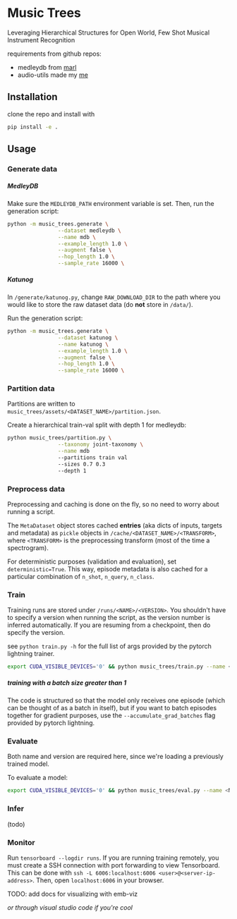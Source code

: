 # Music Trees

Leveraging Hierarchical Structures for Open World, Few Shot Musical Instrument Recognition

requirements from github repos: 

- medleydb from [marl](https://github.com/marl/medleydb)
- audio-utils made my [me](https://github.com/hugofloresgarcia/audio-utils)

## Installation

clone the repo and install with
```bash 
pip install -e .
```

## Usage

### Generate data

##### MedleyDB
Make sure the `MEDLEYDB_PATH` environment variable is set. Then, run the
generation script:

```bash
python -m music_trees.generate \
                --dataset medleydb \
                --name mdb \
                --example_length 1.0 \
                --augment false \
                --hop_length 1.0 \
                --sample_rate 16000 \
```

##### Katunog
In `/generate/katunog.py`, change `RAW_DOWNLOAD_DIR` to the path where you would like to store the raw dataset data (do **not** store in `/data/`).

Run the generation script:

```bash
python -m music_trees.generate \
                --dataset katunog \
                --name katunog \
                --example_length 1.0 \
                --augment false \
                --hop_length 1.0 \
                --sample_rate 16000 \
```

### Partition data

Partitions are written to `music_trees/assets/<DATASET_NAME>/partition.json`. 

Create a hierarchical train-val split with depth 1 for medleydb:

```bash
python music_trees/partition.py \
                --taxonomy joint-taxonomy \
                --name mdb 
                --partitions train val
                --sizes 0.7 0.3
                --depth 1
```


### Preprocess data

Preprocessing and caching is done on the fly, so no need to worry about running a script. 

The `MetaDataset` object stores cached **entries** (aka dicts of inputs, targets and metadata) as `pickle` objects in `/cache/<DATASET_NAME>/<TRANSFORM>`, where `<TRANSFORM>` is the preprocessing transform (most of the time a spectrogram). 

For deterministic purposes (validation and evaluation), set `deterministic=True`. This way, episode metadata is also cached for a particular combination of `n_shot`, `n_query`, `n_class`. 

### Train

Training runs are stored under `/runs/<NAME>/<VERSION>`. You shouldn't have to specify a version when running the script, as the version number is inferred automatically. If you are resuming from a checkpoint, then do specify the version. 

see `python train.py -h` for the full list of args provided by the pytorch lightning trainer. 

```bash 
export CUDA_VISIBLE_DEVICES='0' && python music_trees/train.py --name <NAME> --dataset mdb --num_workers 20  --learning_rate 0.03  
```

##### training with a batch size greater than 1

The code is structured so that the model only receives one episode (which can be thought of as a batch in itself), but if you want to batch episodes together for gradient purposes, use the `--accumulate_grad_batches` flag provided by pytorch lightning. 

### Evaluate

Both name and version are required here, since we're loading a previously trained model. 

To evaluate a model:
```bash
export CUDA_VISIBLE_DEVICES='0' && python music_trees/eval.py --name <NAME> --version <VERSION>
```

### Infer

(todo)


### Monitor

Run `tensorboard --logdir runs`. If you are running training
remotely, you must create a SSH connection with port forwarding to view
Tensorboard. This can be done with `ssh -L 6006:localhost:6006
<user>@<server-ip-address>`. Then, open `localhost:6006` in your browser. 

TODO: add docs for visualizing with emb-viz

*or through visual studio code if you're cool*